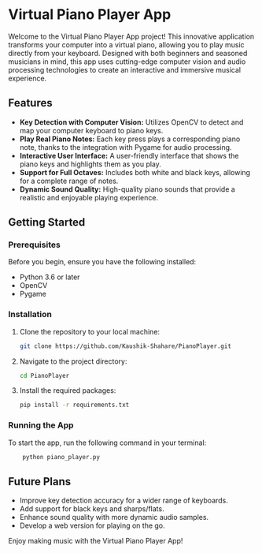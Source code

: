 # Virtual Piano Player App

Welcome to the Virtual Piano Player App project! This innovative application transforms your computer into a virtual piano, allowing you to play music directly from your keyboard. Designed with both beginners and seasoned musicians in mind, this app uses cutting-edge computer vision and audio processing technologies to create an interactive and immersive musical experience.

## Features

- **Key Detection with Computer Vision:** Utilizes OpenCV to detect and map your computer keyboard to piano keys.
- **Play Real Piano Notes:** Each key press plays a corresponding piano note, thanks to the integration with Pygame for audio processing.
- **Interactive User Interface:** A user-friendly interface that shows the piano keys and highlights them as you play.
- **Support for Full Octaves:** Includes both white and black keys, allowing for a complete range of notes.
- **Dynamic Sound Quality:** High-quality piano sounds that provide a realistic and enjoyable playing experience.

## Getting Started

### Prerequisites

Before you begin, ensure you have the following installed:

- Python 3.6 or later
- OpenCV
- Pygame

### Installation

1. Clone the repository to your local machine:

   ```sh
   git clone https://github.com/Kaushik-Shahare/PianoPlayer.git
   ```

2. Navigate to the project directory:

   ```sh
   cd PianoPlayer
   ```

3. Install the required packages:

   ```sh
   pip install -r requirements.txt
   ```

### Running the App

To start the app, run the following command in your terminal:

```sh
    python piano_player.py
```

## Future Plans

- Improve key detection accuracy for a wider range of keyboards.
- Add support for black keys and sharps/flats.
- Enhance sound quality with more dynamic audio samples.
- Develop a web version for playing on the go.

Enjoy making music with the Virtual Piano Player App!
